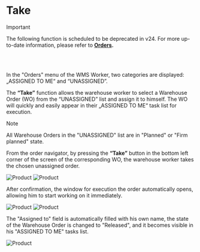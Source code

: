 # Take

> [!IMPORTANT]
> The following function is scheduled to be deprecated in v24.
> For more up-to-date information, please refer to **[Orders](orders/index.md).**

</br></br>

In the "Orders" menu of the WMS Worker, two categories are displayed: „ASSIGNED TO ME“ and “UNASSIGNED”.

The <b>“Take”</b> function allows the warehouse worker to select a Warehouse Order (WO) from the “UNASSIGNED” list and assign it to himself. The WO will quickly and easily appear in their „ASSIGNED TO ME“ task list for execution.


> [!NOTE]
> All Warehouse Orders in the "UNASSIGNED" list are in "Planned" or "Firm planned" state.


From the order navigator, by pressing the <b>“Take”</b> button in the bottom left corner of the screen of the corresponding WO, the warehouse worker takes the chosen unassigned order.

![Product](pictures/take-pic0.png)
![Product](pictures/take-pic1.png)

After confirmation, the window for execution the order automatically opens, allowing him to start working on it immediately.

![Product](pictures/take-pic2.png)
![Product](pictures/take-pic3.png)

The "Assigned to" field is automatically filled with his own name, the state of the Warehouse Order is changed to "Released", and it becomes visible in his "ASSIGNED TO ME" tasks list.

![Product](pictures/take-pic4.png)
